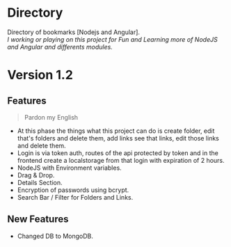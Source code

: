 # Directory
 Directory of bookmarks [Nodejs and Angular]. <br>
 *I working or playing on this project for Fun and Learning more of NodeJS and Angular and differents modules.*

# Version 1.2

## Features

> Pardon my English

- At this phase the things what this project can do is create folder, edit that's folders and delete them, add links see that links, edit those links and delete them.
- Login is via token auth, routes of the api protected by token and in the frontend create a localstorage from that login with expiration of 2 hours.
- NodeJS with Environment variables.
- Drag & Drop.
- Details Section.
- Encryption of passwords using bcrypt.
- Search Bar / Filter for Folders and Links.

## New Features

- Changed DB to MongoDB.
